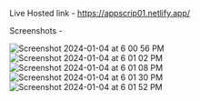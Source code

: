 Live Hosted link - https://appscrip01.netlify.app/

Screenshots - 

![Screenshot 2024-01-04 at 6 00 56 PM](https://github.com/praveenfearless08/Appscrip-task-praveenkumar/assets/84777375/5bd84b71-96e8-4087-9daf-d7dac66c8b92)
![Screenshot 2024-01-04 at 6 01 02 PM](https://github.com/praveenfearless08/Appscrip-task-praveenkumar/assets/84777375/f5f245b5-dc01-4d85-b364-70c0c7f56900)
![Screenshot 2024-01-04 at 6 01 08 PM](https://github.com/praveenfearless08/Appscrip-task-praveenkumar/assets/84777375/55b622fb-7d4f-4731-881d-80ac9b4ac793)
![Screenshot 2024-01-04 at 6 01 30 PM](https://github.com/praveenfearless08/Appscrip-task-praveenkumar/assets/84777375/bbaa8b34-d764-4df9-9a9f-f30cb3986ca3)
![Screenshot 2024-01-04 at 6 01 52 PM](https://github.com/praveenfearless08/Appscrip-task-praveenkumar/assets/84777375/22dcc26a-b704-4d2b-8241-bc19b37285d3)
